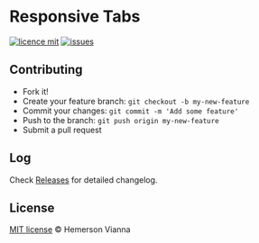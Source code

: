 # Responsive Tabs

[![licence mit](https://img.shields.io/badge/license-MIT-blue.svg?style=flat-square)](http://hemersonvianna.mit-license.org/)
[![issues](https://img.shields.io/github/issues/resource-solutions/resource-responsive-tabs.svg?style=flat-square)](https://github.com/resource-solutions/resource-responsive-tabs/issues)

## Contributing

- Fork it!
- Create your feature branch: `git checkout -b my-new-feature`
- Commit your changes: `git commit -m 'Add some feature'`
- Push to the branch: `git push origin my-new-feature`
- Submit a pull request

## Log

Check [Releases](https://github.com/resource-solutions/resource-responsive-tabs/releases) for detailed changelog.

## License

[MIT license](http://hemersonvianna.mit-license.org/) © Hemerson Vianna
